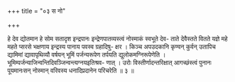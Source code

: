+++
title = "०३ स नो"

+++

हे देव द्योतमान हे सोम सतादृश इन्द्रपानः इन्द्रेणपातव्यस्त्वं नोस्माकं स्वभूते देव- ताते देवैस्तते वितते यज्ञे महे महते प्सरसे भक्षणाय इन्द्रस्य पानाय पवस्व ग्रहादिषु- क्षर । किञ्च अपउदकानि कृण्वन् कुर्वन् उतापिच द्यामिमां द्यावापृथिव्यौ वर्षयन् भूमिं पर्जन्यरूपेण तर्पयति द्युलोकमग्निरूपेणेति । भूमिम्पर्जन्याजिन्वन्तिदिवञ्जिन्वन्त्यग्नयइतिश्रव- णात् । उरोः विस्तीर्णादन्तरिक्षात् आगच्छंस्त्वं पुनानः पूयमानःसन् नोस्मान् वरिवस्य धनादिप्रदानेन परिचरेति ॥ ३ ॥